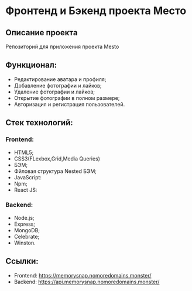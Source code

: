 # Фронтенд и Бэкенд проекта Место 

## Описание проекта
Репозиторий для приложения проекта Mesto

## Функционал:
- Редактирование аватара и профиля;
- Добавление фотографии и лайков;
- Удаление фотографии и лайков;
- Открытие фотографии в полном размере;
- Авторизация и регистрация пользователей.

## Стек технологий:
### Frontend:
- HTML5;
- CSS3(FLexbox,Grid,Media Queries)
- БЭМ;
- Фйловая структура Nested БЭМ;
- JavaScript:
- Npm;
- React JS:

### Backend:
- Node.js;
- Express;
- MongoDB;
- Сelebrate;
- Winston.


## Ссылки:
- Frontend: https://memorysnap.nomoredomains.monster/
- Backend: https://api.memorysnap.nomoredomains.monster/